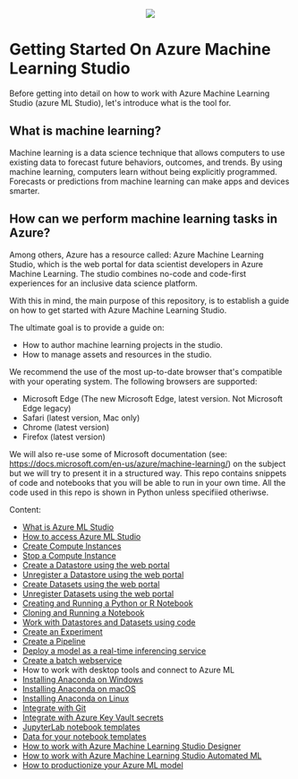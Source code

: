 <p align="center">
  <img src="https://github.com/felicity-borg/Getting-Started-On-Azure-ML/blob/main/Images/azure%20ML%20logo.png">
</p>

# Getting Started On Azure Machine Learning Studio

Before getting into detail on how to work with Azure Machine Learning Studio (azure ML Studio), let's introduce what is the tool for. 

## What is machine learning?
Machine learning is a data science technique that allows computers to use existing data to forecast future behaviors, outcomes, and trends. By using machine learning, computers learn without being explicitly programmed. Forecasts or predictions from machine learning can make apps and devices smarter. 

## How can we perform machine learning tasks in Azure?
Among others, Azure has a resource called: Azure Machine Learning Studio, which is the web portal for data scientist developers in Azure Machine Learning. The studio combines no-code and code-first experiences for an inclusive data science platform.

With this in mind, the main purpose of this repository, is to establish a guide on how to get started with Azure Machine Learning Studio.

The ultimate goal is to provide a guide on:

* How to author machine learning projects in the studio.
* How to manage assets and resources in the studio.

We recommend the use of the most up-to-date browser that's compatible with your operating system. The following browsers are supported:

* Microsoft Edge (The new Microsoft Edge, latest version. Not Microsoft Edge legacy)
* Safari (latest version, Mac only)
* Chrome (latest version)
* Firefox (latest version)

We will also re-use some of Microsoft documentation (see: https://docs.microsoft.com/en-us/azure/machine-learning/) on the subject but we will try to present it in a structured way. This repo contains snippets of code and notebooks that you will be able to run in your own time. All the code used in this repo is shown in Python unless specifiied otheriwse. 


Content: 

* [What is Azure ML Studio](https://github.com/felicity-borg/Getting-Started-On-Azure-ML/blob/main/Documents/what-is-azure-ml-studio.md)
* [How to access Azure ML Studio](https://github.com/felicity-borg/Getting-Started-On-Azure-ML/blob/main/Documents/Azure-ML-Studio.md)
* [Create Compute Instances](https://github.com/felicity-borg/Getting-Started-On-Azure-ML/blob/main/Documents/Create-Compute-Instance.md)
* [Stop a Compute Instance](https://github.com/felicity-borg/Getting-Started-On-Azure-ML/blob/main/Documents/Stop-Compute-Instance.md)
* [Create a Datastore using the web portal](https://github.com/felicity-borg/Getting-Started-On-Azure-ML/blob/main/Documents/Work-With-Data-in-Azure-ML.md)
* [Unregister a Datastore using the web portal](https://github.com/felicity-borg/Getting-Started-On-Azure-ML/blob/main/Documents/Unregister-a-datastore.md)
* [Create Datasets using the web portal](https://github.com/felicity-borg/Getting-Started-On-Azure-ML/blob/main/Documents/Work-With-Data-in-Azure-ML-Datasets.md)
* [Unregister Datasets using the web portal](https://github.com/felicity-borg/Getting-Started-On-Azure-ML/blob/main/Documents/Unregister-a-dataset.md)
* [Creating and Running a Python or R Notebook](https://github.com/felicity-borg/Getting-Started-On-Azure-ML/blob/main/Documents/Creating-and-Running-a-Python-Notebook.md)
* [Cloning and Running a Notebook](https://github.com/felicity-borg/Getting-Started-On-Azure-ML/blob/main/Documents/Clone-and-Run-a-Notebook.md)
* [Work with Datastores and Datasets using code](https://github.com/felicity-borg/Getting-Started-On-Azure-ML/blob/main/Documents/Work-with-Data-in-Azure-ML-code.md)
* [Create an Experiment](https://github.com/felicity-borg/Getting-Started-On-Azure-ML/blob/main/Documents/Azure-ML-Experiments.md)
* [Create a Pipeline](https://github.com/felicity-borg/Getting-Started-On-Azure-ML/blob/main/Documents/Orchestrate-ML-With-Pipelines.md)
* [Deploy a model as a real-time inferencing service](https://github.com/felicity-borg/Getting-Started-On-Azure-ML/blob/main/Documents/Deploy-Real-Time-Service.md)
* [Create a batch webservice](https://github.com/felicity-borg/Getting-Started-On-Azure-ML/blob/main/Documents/Deploy-Batch-Inference-Pipeline.md)
* How to work with desktop tools and connect to Azure ML
* [Installing Anaconda on Windows](https://github.com/felicity-borg/Getting-Started-On-Azure-ML/blob/main/Documents/Anaconda_Windows.md)
* [Installing Anaconda on macOS](https://github.com/felicity-borg/Getting-Started-On-Azure-ML/blob/main/Documents/Anaconda_macos.md)
* [Installing Anaconda on Linux](https://github.com/felicity-borg/Getting-Started-On-Azure-ML/blob/main/Documents/Anaconda_linux.md)
* [Integrate with Git](https://github.com/felicity-borg/Getting-Started-On-Azure-ML/blob/main/Documents/Integrate-with-Git.md)
* [Integrate with Azure Key Vault secrets](https://github.com/felicity-borg/Getting-Started-On-Azure-ML/blob/main/Documents/Integrate-with-Azure-Key-Vault-secrets.MD)
* [JupyterLab notebook templates](https://github.com/felicity-borg/Getting-Started-On-Azure-ML/tree/main/labs)
* [Data for your notebook templates](https://github.com/felicity-borg/Getting-Started-On-Azure-ML/tree/main/labs)
* [How to work with Azure Machine Learning Studio Designer](https://github.com/felicity-borg/Getting-Started-On-Azure-ML/blob/main/Documents/studio-designer.md)
* [How to work with Azure Machine Learning Studio Automated ML](https://github.com/felicity-borg/Getting-Started-On-Azure-ML/blob/main/Documents/Automated-ML.md)
* [How to productionize your Azure ML model](https://github.com/felicity-borg/Getting-Started-On-Azure-ML/blob/main/Documents/How-to-productionize-your-Azure-ML-model.md)
